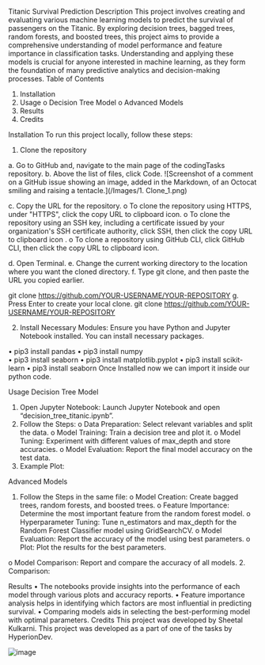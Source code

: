 Titanic Survival Prediction
Description
This project involves creating and evaluating various machine learning models to predict the survival of passengers on the Titanic. By exploring decision trees, bagged trees, random forests, and boosted trees, this project aims to provide a comprehensive understanding of model performance and feature importance in classification tasks.
Understanding and applying these models is crucial for anyone interested in machine learning, as they form the foundation of many predictive analytics and decision-making processes.
Table of Contents
1.	Installation
2.	Usage
o	Decision Tree Model
o	Advanced Models
3.	Results
4.	Credits

Installation
To run this project locally, follow these steps:
1.	Clone the repository

a.	Go to GitHub and, navigate to the main page of the codingTasks repository.
b.	Above the list of files, click  Code.
![Screenshot of a comment on a GitHub issue showing an image, added in the Markdown, of an Octocat smiling and raising a tentacle.](/Images/1. Clone_1.png)

c.	Copy the URL for the repository.
o	To clone the repository using HTTPS, under "HTTPS", click the copy URL to clipboard icon. 
o	To clone the repository using an SSH key, including a certificate issued by your organization's SSH certificate authority, click SSH, then click the copy URL to clipboard icon .
o	To clone a repository using GitHub CLI, click GitHub CLI, then click the copy URL to clipboard icon. 
 

d.	Open Terminal.
e.	Change the current working directory to the location where you want the cloned directory.
f.	Type git clone, and then paste the URL you copied earlier.

git clone https://github.com/YOUR-USERNAME/YOUR-REPOSITORY
g.	Press Enter to create your local clone. 
git clone https://github.com/YOUR-USERNAME/YOUR-REPOSITORY

 

2.	Install Necessary Modules: Ensure you have Python and Jupyter Notebook installed. You can install necessary packages. 

•	  pip3 install pandas 
•	  pip3 install numpy  
•	  pip3 install seaborn
•	  pip3 install matplotlib.pyplot
•	  pip3 install scikit-learn
•	  pip3 install seaborn
Once Installed now we can import it inside our python code.

Usage
Decision Tree Model
1.	Open Jupyter Notebook: Launch Jupyter Notebook and open “decision_tree_titanic.ipynb”.
2.	Follow the Steps:
o	Data Preparation: Select relevant variables and split the data.
o	Model Training: Train a decision tree and plot it.
o	Model Tuning: Experiment with different values of max_depth and store accuracies.
o	Model Evaluation: Report the final model accuracy on the test data.
3.	Example Plot: 
 
 
Advanced Models
1.	Follow the Steps in the same file:
o	Model Creation: Create bagged trees, random forests, and boosted trees.
o	Feature Importance: Determine the most important feature from the random forest model.
o	Hyperparameter Tuning: Tune n_estimators and max_depth for the Random Forest Classifier model using GridSearchCV. 
o	Model Evaluation: Report the accuracy of the model using best parameters. 
o	Plot: Plot the results for the best parameters.  
 
o	Model Comparison: Report and compare the accuracy of all models.
2.	Comparison: 
 

Results
•	The notebooks provide insights into the performance of each model through various plots and accuracy reports.
•	Feature importance analysis helps in identifying which factors are most influential in predicting survival.
•	Comparing models aids in selecting the best-performing model with optimal parameters.
Credits
This project was developed by Sheetal Kulkarni. This project was developed as a part of one of the tasks by HyperionDev. 








![image](https://github.com/SheetalKulk/codingTasks/assets/164639827/e5e0cd2f-25c3-46e9-9b45-79829af6430d)
